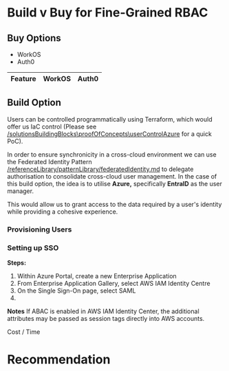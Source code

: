 # Build v Buy for Fine-Grained RBAC

## Buy Options

* WorkOS
* Auth0

| Feature | WorkOS | Auth0 |
| ------- | ------ | ----- |

## Build Option

Users can be controlled programmatically using Terraform, which would offer us IaC control (Please see [/solutionsBuildingBlocks\proofOfConcepts\userControlAzure](here) for a quick PoC).

In order to ensure synchronicity in a cross-cloud environment we can use the Federated Identity Pattern [/referenceLibrary/patternLibrary/federatedIdentity.md](here) to delegate authorisation to consolidate cross-cloud user management. In the case of this build option, the idea is to utilise **Azure,** specifically **EntraID** as the user manager.

This would allow us to grant access to the data required by a user's identity while providing a cohesive experience.

### Provisioning Users

### Setting up SSO

**Steps:**
1. Within Azure Portal, create a new Enterprise Application
2. From Enterprise Application Gallery, select AWS IAM Identity Centre
3. On the Single Sign-On page, select SAML
4. 

**Notes**
If ABAC is enabled in AWS IAM Identity Center, the additional attributes may be passed as session tags directly into AWS accounts.

Cost / Time

# Recommendation

